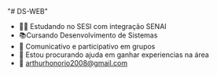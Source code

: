"# DS-WEB" 

- 🐱‍👤 Estudando no SESI com integração SENAI
- 📚Cursando Desenvolvimento de Sistemas
- 👾 Comunicativo e participativo em grupos
- 🤔 Estou procurando ajuda em ganhar experiencias na área
- 📧 arthurhonorio2008@gmail.com 